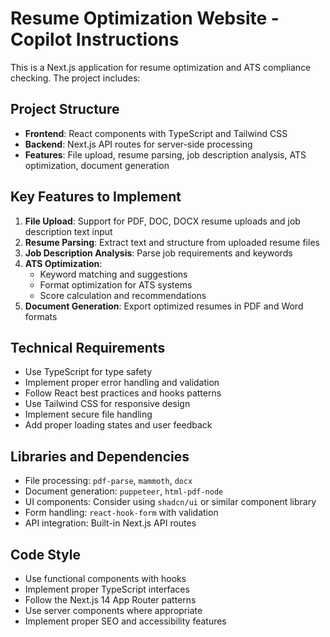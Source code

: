 <!-- Use this file to provide workspace-specific custom instructions to Copilot. For more details, visit https://code.visualstudio.com/docs/copilot/copilot-customization#_use-a-githubcopilotinstructionsmd-file -->

# Resume Optimization Website - Copilot Instructions

This is a Next.js application for resume optimization and ATS compliance checking. The project includes:

## Project Structure
- **Frontend**: React components with TypeScript and Tailwind CSS
- **Backend**: Next.js API routes for server-side processing
- **Features**: File upload, resume parsing, job description analysis, ATS optimization, document generation

## Key Features to Implement
1. **File Upload**: Support for PDF, DOC, DOCX resume uploads and job description text input
2. **Resume Parsing**: Extract text and structure from uploaded resume files
3. **Job Description Analysis**: Parse job requirements and keywords
4. **ATS Optimization**: 
   - Keyword matching and suggestions
   - Format optimization for ATS systems
   - Score calculation and recommendations
5. **Document Generation**: Export optimized resumes in PDF and Word formats

## Technical Requirements
- Use TypeScript for type safety
- Implement proper error handling and validation
- Follow React best practices and hooks patterns
- Use Tailwind CSS for responsive design
- Implement secure file handling
- Add proper loading states and user feedback

## Libraries and Dependencies
- File processing: `pdf-parse`, `mammoth`, `docx`
- Document generation: `puppeteer`, `html-pdf-node`
- UI components: Consider using `shadcn/ui` or similar component library
- Form handling: `react-hook-form` with validation
- API integration: Built-in Next.js API routes

## Code Style
- Use functional components with hooks
- Implement proper TypeScript interfaces
- Follow the Next.js 14 App Router patterns
- Use server components where appropriate
- Implement proper SEO and accessibility features
